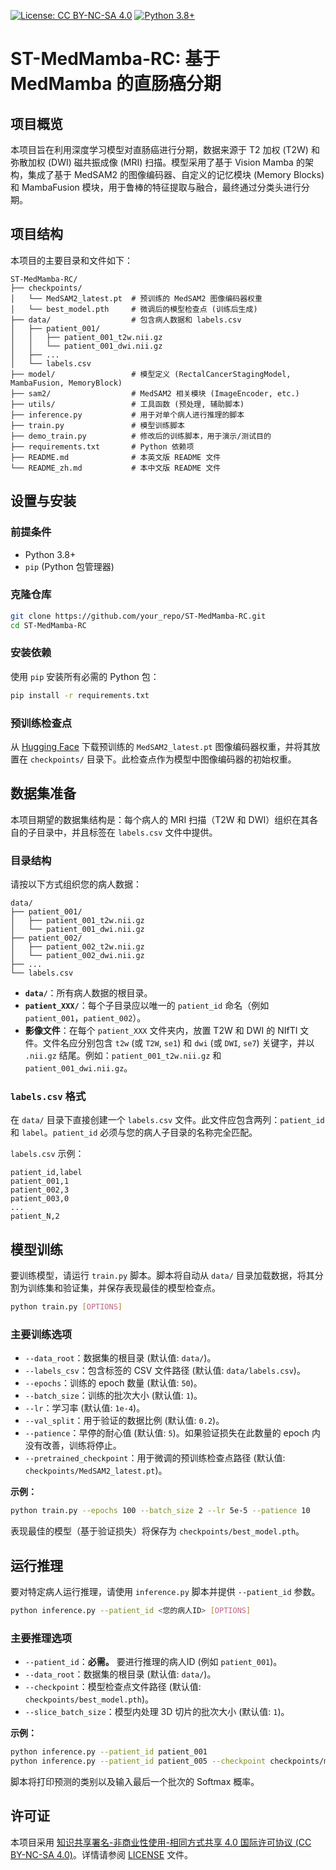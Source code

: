 [![License: CC BY-NC-SA 4.0](https://img.shields.io/badge/License-CC%20BY--NC--SA%204.0-lightgrey.svg)](https://creativecommons.org/licenses/by-nc-sa/4.0/)
[![Python 3.8+](https://img.shields.io/badge/Python-3.8%2B-blue.svg)](https://www.python.org/)

# ST-MedMamba-RC: 基于 MedMamba 的直肠癌分期

## 项目概览

本项目旨在利用深度学习模型对直肠癌进行分期，数据来源于 T2 加权 (T2W) 和弥散加权 (DWI) 磁共振成像 (MRI) 扫描。模型采用了基于 Vision Mamba 的架构，集成了基于 MedSAM2 的图像编码器、自定义的记忆模块 (Memory Blocks) 和 MambaFusion 模块，用于鲁棒的特征提取与融合，最终通过分类头进行分期。

## 项目结构

本项目的主要目录和文件如下：

```
ST-MedMamba-RC/
├── checkpoints/
│   └── MedSAM2_latest.pt  # 预训练的 MedSAM2 图像编码器权重
│   └── best_model.pth     # 微调后的模型检查点 (训练后生成)
├── data/                  # 包含病人数据和 labels.csv
│   ├── patient_001/
│   │   ├── patient_001_t2w.nii.gz
│   │   └── patient_001_dwi.nii.gz
│   ├── ...
│   └── labels.csv
├── model/                 # 模型定义 (RectalCancerStagingModel, MambaFusion, MemoryBlock)
├── sam2/                  # MedSAM2 相关模块 (ImageEncoder, etc.)
├── utils/                 # 工具函数 (预处理, 辅助脚本)
├── inference.py           # 用于对单个病人进行推理的脚本
├── train.py               # 模型训练脚本
├── demo_train.py          # 修改后的训练脚本，用于演示/测试目的
├── requirements.txt       # Python 依赖项
├── README.md              # 本英文版 README 文件
└── README_zh.md           # 本中文版 README 文件
```

## 设置与安装

### 前提条件

*   Python 3.8+
*   `pip` (Python 包管理器)

### 克隆仓库

```bash
git clone https://github.com/your_repo/ST-MedMamba-RC.git
cd ST-MedMamba-RC
```

### 安装依赖

使用 `pip` 安装所有必需的 Python 包：

```bash
pip install -r requirements.txt
```

### 预训练检查点

从 [Hugging Face](https://huggingface.co/wanglab/MedSAM2) 下载预训练的 `MedSAM2_latest.pt` 图像编码器权重，并将其放置在 `checkpoints/` 目录下。此检查点作为模型中图像编码器的初始权重。

## 数据集准备

本项目期望的数据集结构是：每个病人的 MRI 扫描（T2W 和 DWI）组织在其各自的子目录中，并且标签在 `labels.csv` 文件中提供。

### 目录结构

请按以下方式组织您的病人数据：

```
data/
├── patient_001/
│   ├── patient_001_t2w.nii.gz
│   └── patient_001_dwi.nii.gz
├── patient_002/
│   ├── patient_002_t2w.nii.gz
│   └── patient_002_dwi.nii.gz
├── ...
└── labels.csv
```

*   **`data/`**：所有病人数据的根目录。
*   **`patient_XXX/`**：每个子目录应以唯一的 `patient_id` 命名（例如 `patient_001`，`patient_002`）。
*   **影像文件**：在每个 `patient_XXX` 文件夹内，放置 T2W 和 DWI 的 NIfTI 文件。文件名应分别包含 `t2w` (或 `T2W`, `se1`) 和 `dwi` (或 `DWI`, `se7`) 关键字，并以 `.nii.gz` 结尾。例如：`patient_001_t2w.nii.gz` 和 `patient_001_dwi.nii.gz`。

### `labels.csv` 格式

在 `data/` 目录下直接创建一个 `labels.csv` 文件。此文件应包含两列：`patient_id` 和 `label`。`patient_id` 必须与您的病人子目录的名称完全匹配。

`labels.csv` 示例：

```csv
patient_id,label
patient_001,1
patient_002,3
patient_003,0
...
patient_N,2
```

## 模型训练

要训练模型，请运行 `train.py` 脚本。脚本将自动从 `data/` 目录加载数据，将其分割为训练集和验证集，并保存表现最佳的模型检查点。

```bash
python train.py [OPTIONS]
```

### 主要训练选项

*   `--data_root`：数据集的根目录 (默认值: `data/`)。
*   `--labels_csv`：包含标签的 CSV 文件路径 (默认值: `data/labels.csv`)。
*   `--epochs`：训练的 epoch 数量 (默认值: `50`)。
*   `--batch_size`：训练的批次大小 (默认值: `1`)。
*   `--lr`：学习率 (默认值: `1e-4`)。
*   `--val_split`：用于验证的数据比例 (默认值: `0.2`)。
*   `--patience`：早停的耐心值 (默认值: `5`)。如果验证损失在此数量的 epoch 内没有改善，训练将停止。
*   `--pretrained_checkpoint`：用于微调的预训练检查点路径 (默认值: `checkpoints/MedSAM2_latest.pt`)。

**示例：**

```bash
python train.py --epochs 100 --batch_size 2 --lr 5e-5 --patience 10
```

表现最佳的模型（基于验证损失）将保存为 `checkpoints/best_model.pth`。

## 运行推理

要对特定病人运行推理，请使用 `inference.py` 脚本并提供 `--patient_id` 参数。

```bash
python inference.py --patient_id <您的病人ID> [OPTIONS]
```

### 主要推理选项

*   `--patient_id`：**必需。** 要进行推理的病人ID (例如 `patient_001`)。
*   `--data_root`：数据集的根目录 (默认值: `data/`)。
*   `--checkpoint`：模型检查点文件路径 (默认值: `checkpoints/best_model.pth`)。
*   `--slice_batch_size`：模型内处理 3D 切片的批次大小 (默认值: `1`)。

**示例：**

```bash
python inference.py --patient_id patient_001
python inference.py --patient_id patient_005 --checkpoint checkpoints/my_custom_model.pth
```

脚本将打印预测的类别以及输入最后一个批次的 Softmax 概率。

## 许可证

本项目采用 [知识共享署名-非商业性使用-相同方式共享 4.0 国际许可协议 (CC BY-NC-SA 4.0)](https://creativecommons.org/licenses/by-nc-sa/4.0/deed.zh)。详情请参阅 [LICENSE](LICENSE) 文件。